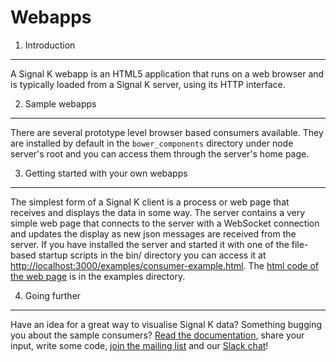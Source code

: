 Webapps
===========================

1. Introduction
-------------
A Signal K webapp is an HTML5 application that runs on a web browser and is typically loaded from a Signal K server, using its HTTP interface.

2. Sample webapps
--------------------------------
There are several prototype level browser based consumers available. They are installed by default in the `bower_components` directory under node server's root and you can access them through the server's home page.

3. Getting started with your own webapps
------------------
The simplest form of a Signal K client is a process or web page that receives and displays the data in some way. The server contains a very simple web page that connects to the server with a WebSocket connection and updates the display as new json messages are received from the server. If you have installed the server and started it with one of the file-based startup scripts in the bin/ directory you can access it at [http://localhost:3000/examples/consumer-example.html](http://localhost:3000/examples/consumer-example.html). The [html code of the web page](https://github.com/SignalK/signalk-server-node/blob/master/public/examples/consumer-example.html) is in the examples directory.


4. Going further
--------------------------------
Have an idea for a great way to visualise Signal K data? Something bugging you about the sample consumers? [Read the documentation](signalk.org/specification/master/), share your input, write some code, [join the mailing list](https://groups.google.com/forum/#!forum/signalk) and our [Slack chat](http://slack-invite.signalk.org/)!
